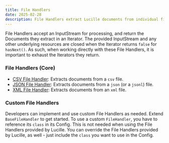 ```yaml
---
title: File Handlers
date: 2025-02-28
description: File Handlers extract Lucille documents from individual files, like CSV or JSON files, which themselves contain data which can be transformed into Lucille Documents.
---
```


File Handlers accept an InputStream for processing, and return the Documents they extract in an Iterator. 
The provided InputStream and any other underlying resources are closed when the Iterator returns `false` for `hasNext()`. 
As such, when working directly with these File Handlers, it is important to exhaust the Iterators they return.

### File Handlers (Core)

* [CSV File Handler](https://github.com/kmwtechnology/lucille/blob/main/lucille-core/src/main/java/com/kmwllc/lucille/core/fileHandler/CSVFileHandler.java): Extracts documents from a `csv` file.
* [JSON File Handler](https://github.com/kmwtechnology/lucille/blob/main/lucille-core/src/main/java/com/kmwllc/lucille/core/fileHandler/JSONFileHandler.java): Extracts documents from a `json` (or a `jsonl`) file.
* [XML File Handler](https://github.com/kmwtechnology/lucille/blob/main/lucille-core/src/main/java/com/kmwllc/lucille/core/fileHandler/XMLFileHandler.java): Extracts documents from an `xml` file.

### Custom File Handlers

Developers can implement and use custom File Handlers as needed. Extend `BaseFileHandler` to get started. To use a custom
`FileHandler`, you have to reference its `class` in its Config. This is not needed when using the File Handlers provided by Lucille.
You can override the File Handlers provided by Lucille, as well - just include the `class` you want to use in the Config.
